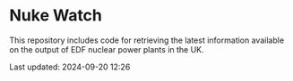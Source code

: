 # Nuke Watch

This repository includes code for retrieving the latest information available on the output of EDF nuclear power plants in the UK.

Last updated: 2024-09-20 12:26